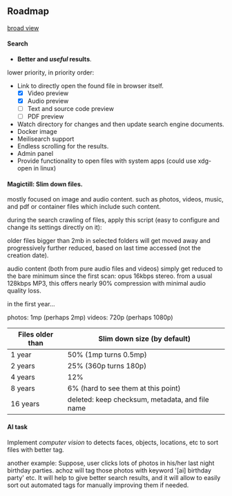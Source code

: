 ## Roadmap 

[broad view](ahoxus.org/achoz#roadmap)

#### Search
* **Better and _useful_ results**.

lower priority, in priority order:
* Link to directly open the found file in browser itself. 
    - [x] Video preview
    - [x] Audio preview
    - [ ] Text and source code preview
    - [ ] PDF preview 
* Watch directory for changes and then update search engine documents. 
* Docker image
* Meilisearch support
* Endless scrolling for the results.
* Admin panel 
* Provide functionality to open files with system apps (could use xdg-open in linux)

#### Magictill: Slim down files.
mostly focused on image and audio content. such as photos, videos, music, and pdf or container files which include such content.

during the search crawling of files, apply this script (easy to configure and change its settings directly on it):

older files bigger than 2mb in selected folders will get moved away and progressively further reduced, based on last time accessed (not the creation date).     

audio content (both from pure audio files and videos) simply get reduced to the bare minimum since the first scan: opus 16kbps stereo. from a usual 128kbps MP3, this offers nearly 90% compression with minimal audio quality loss.

in the first year...

photos: 1mp (perhaps 2mp)
videos: 720p (perhaps 1080p)

| Files older than | Slim down size (by default)            |
|---------|-------------------------------------------------|
| 1 year  | 50% (1mp turns 0.5mp)                           |
| 2 years | 25% (360p turns 180p)                           |
| 4 years | 12%                                             |
| 8 years | 6% (hard to see them at this point)             |
|16 years | deleted: keep checksum, metadata, and file name |
    
#### AI task
Implement *computer vision* to detects faces, objects, locations, etc to sort files with better tag. 

another example: 
    Suppose, user clicks lots of photos in his/her last night birthday parties. achoz will tag those photos with keyword '[ai] birthday party' etc.
    It will help to give better search results, and it will allow to easily sort out automated tags for manually improving them if needed.

    
